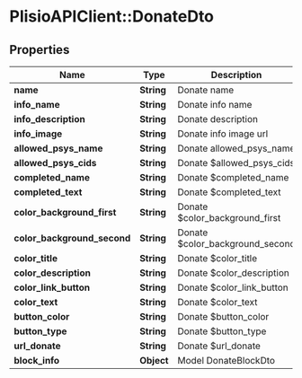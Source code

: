 # PlisioAPIClient::DonateDto

## Properties
Name | Type | Description | Notes
------------ | ------------- | ------------- | -------------
**name** | **String** | Donate name | [optional] 
**info_name** | **String** | Donate info name | [optional] 
**info_description** | **String** | Donate description | [optional] 
**info_image** | **String** | Donate info image url | [optional] 
**allowed_psys_name** | **String** | Donate allowed_psys_name | [optional] 
**allowed_psys_cids** | **String** | Donate $allowed_psys_cids | [optional] 
**completed_name** | **String** | Donate $completed_name | [optional] 
**completed_text** | **String** | Donate $completed_text | [optional] 
**color_background_first** | **String** | Donate $color_background_first | [optional] 
**color_background_second** | **String** | Donate $color_background_second | [optional] 
**color_title** | **String** | Donate $color_title | [optional] 
**color_description** | **String** | Donate $color_description | [optional] 
**color_link_button** | **String** | Donate $color_link_button | [optional] 
**color_text** | **String** | Donate $color_text | [optional] 
**button_color** | **String** | Donate $button_color | [optional] 
**button_type** | **String** | Donate $button_type | [optional] 
**url_donate** | **String** | Donate $url_donate | [optional] 
**block_info** | **Object** | Model DonateBlockDto | [optional] 

